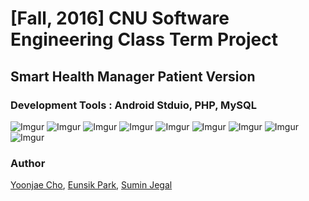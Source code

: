 # [Fall, 2016] CNU Software Engineering Class Term Project
## Smart Health Manager Patient Version

### Development Tools : Android Stduio, PHP, MySQL

![Imgur](http://i.imgur.com/y0CuZEf.png)
![Imgur](http://i.imgur.com/BQDQYug.png)
![Imgur](http://i.imgur.com/lxnsvU3.png)
![Imgur](http://i.imgur.com/g8wz8Pg.png)
![Imgur](http://i.imgur.com/PsX5Asf.png)
![Imgur](http://i.imgur.com/FYZH24D.png)
![Imgur](http://i.imgur.com/EnwF91j.png)
![Imgur](http://i.imgur.com/scejUG3.jpg)
![Imgur](http://i.imgur.com/oV2yjWa.png)

### Author
[Yoonjae Cho](https://github.com/Yoon-jae),
[Eunsik Park](https://github.com/iamssam),
[Sumin Jegal](https://github.com/suminjegal)
